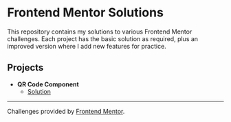 # Frontend Mentor Solutions

This repository contains my solutions to various Frontend Mentor challenges.
Each project has the basic solution as required, plus an improved version where I add new features for practice.

## Projects
- **QR Code Component**
  - [Solution](Challenges/qr-code-component-main)

---

Challenges provided by [Frontend Mentor](https://frontendmentor.io).  
